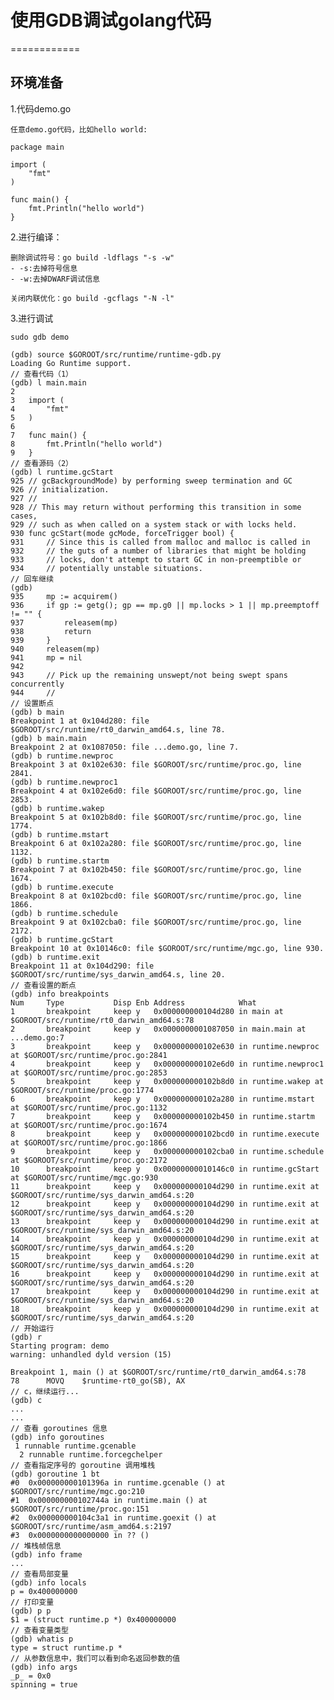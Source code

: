 # 使用GDB调试golang代码
============

环境准备
---------------

1.代码demo.go

    任意demo.go代码，比如hello world:

    package main

	import (
        "fmt"
	)

	func main() {
        fmt.Println("hello world")
	}

2.进行编译：

    删除调试符号：go build -ldflags "-s -w"
    - -s:去掉符号信息
    - -w:去掉DWARF调试信息

    关闭内联优化：go build -gcflags "-N -l"

3.进行调试

	sudo gdb demo

	(gdb) source $GOROOT/src/runtime/runtime-gdb.py
	Loading Go Runtime support.
	// 查看代码（1）
	(gdb) l main.main
	2	
	3	import (
	4		"fmt"
	5	)
	6	
	7	func main() {
	8		fmt.Println("hello world")
	9	}
	// 查看源码（2）
	(gdb) l runtime.gcStart
	925	// gcBackgroundMode) by performing sweep termination and GC
	926	// initialization.
	927	//
	928	// This may return without performing this transition in some cases,
	929	// such as when called on a system stack or with locks held.
	930	func gcStart(mode gcMode, forceTrigger bool) {
	931		// Since this is called from malloc and malloc is called in
	932		// the guts of a number of libraries that might be holding
	933		// locks, don't attempt to start GC in non-preemptible or
	934		// potentially unstable situations.
	// 回车继续
	(gdb) 
	935		mp := acquirem()
	936		if gp := getg(); gp == mp.g0 || mp.locks > 1 || mp.preemptoff != "" {
	937			releasem(mp)
	938			return
	939		}
	940		releasem(mp)
	941		mp = nil
	942	
	943		// Pick up the remaining unswept/not being swept spans concurrently
	944		//
	// 设置断点
	(gdb) b main
	Breakpoint 1 at 0x104d280: file $GOROOT/src/runtime/rt0_darwin_amd64.s, line 78.
	(gdb) b main.main
	Breakpoint 2 at 0x1087050: file ...demo.go, line 7.
	(gdb) b runtime.newproc
	Breakpoint 3 at 0x102e630: file $GOROOT/src/runtime/proc.go, line 2841.
	(gdb) b runtime.newproc1
	Breakpoint 4 at 0x102e6d0: file $GOROOT/src/runtime/proc.go, line 2853.
	(gdb) b runtime.wakep
	Breakpoint 5 at 0x102b8d0: file $GOROOT/src/runtime/proc.go, line 1774.
	(gdb) b runtime.mstart
	Breakpoint 6 at 0x102a280: file $GOROOT/src/runtime/proc.go, line 1132.
	(gdb) b runtime.startm
	Breakpoint 7 at 0x102b450: file $GOROOT/src/runtime/proc.go, line 1674.
	(gdb) b runtime.execute
	Breakpoint 8 at 0x102bcd0: file $GOROOT/src/runtime/proc.go, line 1866.
	(gdb) b runtime.schedule
	Breakpoint 9 at 0x102cba0: file $GOROOT/src/runtime/proc.go, line 2172.
	(gdb) b runtime.gcStart
	Breakpoint 10 at 0x10146c0: file $GOROOT/src/runtime/mgc.go, line 930.
	(gdb) b runtime.exit
	Breakpoint 11 at 0x104d290: file $GOROOT/src/runtime/sys_darwin_amd64.s, line 20.
	// 查看设置的断点
	(gdb) info breakpoints
	Num     Type           Disp Enb Address            What
	1       breakpoint     keep y   0x000000000104d280 in main at $GOROOT/src/runtime/rt0_darwin_amd64.s:78
	2       breakpoint     keep y   0x0000000001087050 in main.main at ...demo.go:7
	3       breakpoint     keep y   0x000000000102e630 in runtime.newproc at $GOROOT/src/runtime/proc.go:2841
	4       breakpoint     keep y   0x000000000102e6d0 in runtime.newproc1 at $GOROOT/src/runtime/proc.go:2853
	5       breakpoint     keep y   0x000000000102b8d0 in runtime.wakep at $GOROOT/src/runtime/proc.go:1774
	6       breakpoint     keep y   0x000000000102a280 in runtime.mstart at $GOROOT/src/runtime/proc.go:1132
	7       breakpoint     keep y   0x000000000102b450 in runtime.startm at $GOROOT/src/runtime/proc.go:1674
	8       breakpoint     keep y   0x000000000102bcd0 in runtime.execute at $GOROOT/src/runtime/proc.go:1866
	9       breakpoint     keep y   0x000000000102cba0 in runtime.schedule at $GOROOT/src/runtime/proc.go:2172
	10      breakpoint     keep y   0x00000000010146c0 in runtime.gcStart at $GOROOT/src/runtime/mgc.go:930
	11      breakpoint     keep y   0x000000000104d290 in runtime.exit at $GOROOT/src/runtime/sys_darwin_amd64.s:20
	12      breakpoint     keep y   0x000000000104d290 in runtime.exit at $GOROOT/src/runtime/sys_darwin_amd64.s:20
	13      breakpoint     keep y   0x000000000104d290 in runtime.exit at $GOROOT/src/runtime/sys_darwin_amd64.s:20
	14      breakpoint     keep y   0x000000000104d290 in runtime.exit at $GOROOT/src/runtime/sys_darwin_amd64.s:20
	15      breakpoint     keep y   0x000000000104d290 in runtime.exit at $GOROOT/src/runtime/sys_darwin_amd64.s:20
	16      breakpoint     keep y   0x000000000104d290 in runtime.exit at $GOROOT/src/runtime/sys_darwin_amd64.s:20
	17      breakpoint     keep y   0x000000000104d290 in runtime.exit at $GOROOT/src/runtime/sys_darwin_amd64.s:20
	18      breakpoint     keep y   0x000000000104d290 in runtime.exit at $GOROOT/src/runtime/sys_darwin_amd64.s:20
	// 开始运行
	(gdb) r
	Starting program: demo 
	warning: unhandled dyld version (15)

	Breakpoint 1, main () at $GOROOT/src/runtime/rt0_darwin_amd64.s:78
	78		MOVQ	$runtime·rt0_go(SB), AX
	// c，继续运行...
	(gdb) c
	...
	...
	// 查看 goroutines 信息
	(gdb) info goroutines
 	 1 runnable runtime.gcenable
	  2 runnable runtime.forcegchelper
	// 查看指定序号的 goroutine 调用堆栈
	(gdb) goroutine 1 bt
	#0  0x000000000101396a in runtime.gcenable () at $GOROOT/src/runtime/mgc.go:210
	#1  0x000000000102744a in runtime.main () at $GOROOT/src/runtime/proc.go:151
	#2  0x000000000104c3a1 in runtime.goexit () at $GOROOT/src/runtime/asm_amd64.s:2197
	#3  0x0000000000000000 in ?? ()
	// 堆栈帧信息
	(gdb) info frame
	...
	// 查看局部变量
	(gdb) info locals
	p = 0x400000000
	// 打印变量
	(gdb) p p
	$1 = (struct runtime.p *) 0x400000000
	// 查看变量类型
	(gdb) whatis p
	type = struct runtime.p *
	// 从参数信息中，我们可以看到命名返回参数的值
	(gdb) info args
	_p_ = 0x0
	spinning = true


